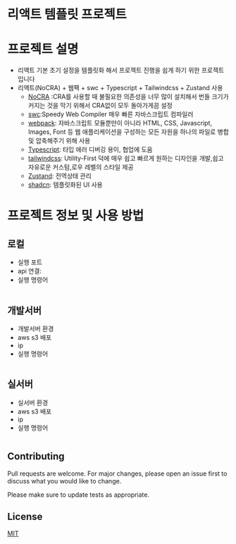 # 리액트 템플릿 프로젝트
 
# 프로젝트 설명
- 리액트 기본 초기 설정을 템플릿화 해서 프로젝트 진행을 쉽게 하기 위한 프로젝트 입니다
- 리액트(NoCRA) + 웹팩 + swc + Typescript + Tailwindcss + Zustand 사용
  - [NoCRA](https://sunnyfterrain.github.io/devlog/tips-nocra.html) :CRA를 사용할 때 불필요한 의존성을 너무 많이 설치해서 번들 크기가 커지는 것을 막기 위해서 CRA없이 모두 돌아가게끔 설정
  - [swc](https://swc.rs/):Speedy Web Compiler 매우 빠른 자바스크립트 컴파일러
  - [webpack](https://webpack.kr/):  자바스크립트 모듈뿐만이 아니라 HTML, CSS, Javascript, Images, Font 등 웹 애플리케이션을 구성하는 모든 자원을 하나의 파일로 병합 및 압축해주기 위해 사용
  - [Typescript](https://www.typescriptlang.org/docs/): 타입 에러 디버깅 용이, 협업에 도움
  - [tailwindcss](https://tailwindcss.com/docs/installation): Utility-First 덕에 매우 쉽고 빠르게 원하는 디자인을 개발,쉽고 자유로운 커스텀,로우 레벨의 스타일 제공
  - [Zustand](https://docs.pmnd.rs/zustand/getting-started/introduction): 전역상태 관리
  - [shadcn](https://ui.shadcn.com/docs/installation): 템플릿화된 UI 사용
 
# 프로젝트 정보 및 사용 방법
## 로컬
- 실행 포트
- api 연결:
- 실행 명령어
```

```
## 개발서버
- 개발서버 환경
- aws s3 배포
- ip
- 실행 명령어
```
```

## 실서버
- 실서버 환경
- aws s3 배포
- ip
- 실행 명령어
```
```

## Contributing

Pull requests are welcome. For major changes, please open an issue first
to discuss what you would like to change.

Please make sure to update tests as appropriate.

## License

[MIT](https://choosealicense.com/licenses/mit/)




